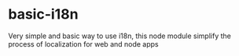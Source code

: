 # basic-i18n
Very simple and basic way to use i18n, this node module simplify the process of localization for web and node apps
